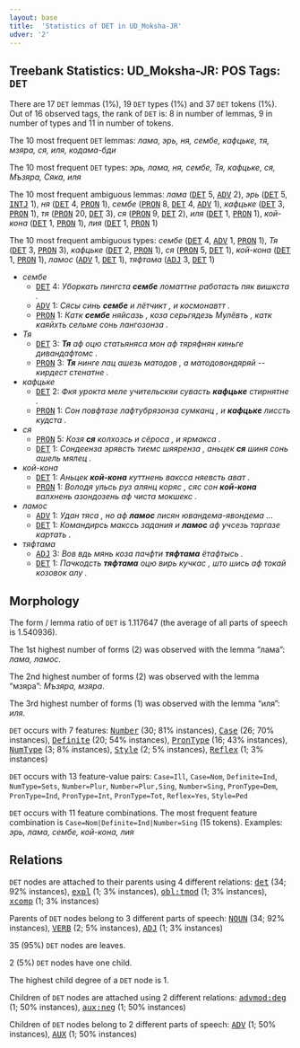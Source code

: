 ```yaml
---
layout: base
title:  'Statistics of DET in UD_Moksha-JR'
udver: '2'
---
```


## Treebank Statistics: UD_Moksha-JR: POS Tags: `DET`

There are 17 `DET` lemmas (1%), 19 `DET` types (1%) and 37 `DET` tokens (1%).
Out of 16 observed tags, the rank of `DET` is: 8 in number of lemmas, 9 in number of types and 11 in number of tokens.

The 10 most frequent `DET` lemmas: <em>лама, эрь, ня, сембе, кафцьке, тя, мзяра, ся, иля, кодама-бди</em>

The 10 most frequent `DET` types:  <em>эрь, лама, ня, сембе, Тя, кафцьке, ся, Мъзяра, Сяка, иля</em>

The 10 most frequent ambiguous lemmas: <em>лама</em> (<tt><a href="mdf_jr-pos-DET.html">DET</a></tt> 5, <tt><a href="mdf_jr-pos-ADV.html">ADV</a></tt> 2), <em>эрь</em> (<tt><a href="mdf_jr-pos-DET.html">DET</a></tt> 5, <tt><a href="mdf_jr-pos-INTJ.html">INTJ</a></tt> 1), <em>ня</em> (<tt><a href="mdf_jr-pos-DET.html">DET</a></tt> 4, <tt><a href="mdf_jr-pos-PRON.html">PRON</a></tt> 1), <em>сембе</em> (<tt><a href="mdf_jr-pos-PRON.html">PRON</a></tt> 8, <tt><a href="mdf_jr-pos-DET.html">DET</a></tt> 4, <tt><a href="mdf_jr-pos-ADV.html">ADV</a></tt> 1), <em>кафцьке</em> (<tt><a href="mdf_jr-pos-DET.html">DET</a></tt> 3, <tt><a href="mdf_jr-pos-PRON.html">PRON</a></tt> 1), <em>тя</em> (<tt><a href="mdf_jr-pos-PRON.html">PRON</a></tt> 20, <tt><a href="mdf_jr-pos-DET.html">DET</a></tt> 3), <em>ся</em> (<tt><a href="mdf_jr-pos-PRON.html">PRON</a></tt> 9, <tt><a href="mdf_jr-pos-DET.html">DET</a></tt> 2), <em>иля</em> (<tt><a href="mdf_jr-pos-DET.html">DET</a></tt> 1, <tt><a href="mdf_jr-pos-PRON.html">PRON</a></tt> 1), <em>кой-кона</em> (<tt><a href="mdf_jr-pos-DET.html">DET</a></tt> 1, <tt><a href="mdf_jr-pos-PRON.html">PRON</a></tt> 1), <em>лия</em> (<tt><a href="mdf_jr-pos-DET.html">DET</a></tt> 1, <tt><a href="mdf_jr-pos-PRON.html">PRON</a></tt> 1)

The 10 most frequent ambiguous types:  <em>сембе</em> (<tt><a href="mdf_jr-pos-DET.html">DET</a></tt> 4, <tt><a href="mdf_jr-pos-ADV.html">ADV</a></tt> 1, <tt><a href="mdf_jr-pos-PRON.html">PRON</a></tt> 1), <em>Тя</em> (<tt><a href="mdf_jr-pos-DET.html">DET</a></tt> 3, <tt><a href="mdf_jr-pos-PRON.html">PRON</a></tt> 3), <em>кафцьке</em> (<tt><a href="mdf_jr-pos-DET.html">DET</a></tt> 2, <tt><a href="mdf_jr-pos-PRON.html">PRON</a></tt> 1), <em>ся</em> (<tt><a href="mdf_jr-pos-PRON.html">PRON</a></tt> 5, <tt><a href="mdf_jr-pos-DET.html">DET</a></tt> 1), <em>кой-кона</em> (<tt><a href="mdf_jr-pos-DET.html">DET</a></tt> 1, <tt><a href="mdf_jr-pos-PRON.html">PRON</a></tt> 1), <em>ламос</em> (<tt><a href="mdf_jr-pos-ADV.html">ADV</a></tt> 1, <tt><a href="mdf_jr-pos-DET.html">DET</a></tt> 1), <em>тяфтама</em> (<tt><a href="mdf_jr-pos-ADJ.html">ADJ</a></tt> 3, <tt><a href="mdf_jr-pos-DET.html">DET</a></tt> 1)


* <em>сембе</em>
  * <tt><a href="mdf_jr-pos-DET.html">DET</a></tt> 4: <em>Уборкать пингста <b>сембе</b> ломаттне работасть пяк вишкста .</em>
  * <tt><a href="mdf_jr-pos-ADV.html">ADV</a></tt> 1: <em>Сясы синь <b>сембе</b> и лётчикт , и космонавтт .</em>
  * <tt><a href="mdf_jr-pos-PRON.html">PRON</a></tt> 1: <em>Катк <b>сембе</b> няйсазь , коза серьгядезь Мулёвть , катк каяйхть сельме сонь лангозонза .</em>
* <em>Тя</em>
  * <tt><a href="mdf_jr-pos-DET.html">DET</a></tt> 3: <em><b>Тя</b> аф оцю статьяняса мон аф тяряфнян киньге дивандафтомс .</em>
  * <tt><a href="mdf_jr-pos-PRON.html">PRON</a></tt> 3: <em><b>Тя</b> нинге лац ашезь матодов , а матодовондяряй -- кирдест стенатне .</em>
* <em>кафцьке</em>
  * <tt><a href="mdf_jr-pos-DET.html">DET</a></tt> 2: <em>Фкя урокта меле учительскяи сувасть <b>кафцьке</b> стирнятне .</em>
  * <tt><a href="mdf_jr-pos-PRON.html">PRON</a></tt> 1: <em>Сон повфтазе лафтубрязонза сумканц , и <b>кафцьке</b> лиссть кудста .</em>
* <em>ся</em>
  * <tt><a href="mdf_jr-pos-PRON.html">PRON</a></tt> 5: <em>Козя <b>ся</b> колхозсь и сёроса , и ярмакса .</em>
  * <tt><a href="mdf_jr-pos-DET.html">DET</a></tt> 1: <em>Сондеенза эрявсть тиемс шяяренза , аньцек <b>ся</b> шиня сонь ашель мялец .</em>
* <em>кой-кона</em>
  * <tt><a href="mdf_jr-pos-DET.html">DET</a></tt> 1: <em>Аньцек <b>кой-кона</b> куттнень ваксса няевсть ават .</em>
  * <tt><a href="mdf_jr-pos-PRON.html">PRON</a></tt> 1: <em>Володя ульсь руз алянц коряс , сяс сон <b>кой-кона</b> валхнень азондозень аф чиста мокшекс .</em>
* <em>ламос</em>
  * <tt><a href="mdf_jr-pos-ADV.html">ADV</a></tt> 1: <em>Удан тяса , но аф <b>ламос</b> лисян ювандема-явондема ...</em>
  * <tt><a href="mdf_jr-pos-DET.html">DET</a></tt> 1: <em>Командирсь макссь задания и <b>ламос</b> аф учсезь таргазе картать .</em>
* <em>тяфтама</em>
  * <tt><a href="mdf_jr-pos-ADJ.html">ADJ</a></tt> 3: <em>Вов вдь мянь коза пачфти <b>тяфтама</b> ётафтысь .</em>
  * <tt><a href="mdf_jr-pos-DET.html">DET</a></tt> 1: <em>Пачкодсть <b>тяфтама</b> оцю вирь кучкас , што шись аф токай козовок алу .</em>

## Morphology

The form / lemma ratio of `DET` is 1.117647 (the average of all parts of speech is 1.540936).

The 1st highest number of forms (2) was observed with the lemma “лама”: <em>лама, ламос</em>.

The 2nd highest number of forms (2) was observed with the lemma “мзяра”: <em>Мъзяра, мзяра</em>.

The 3rd highest number of forms (1) was observed with the lemma “иля”: <em>иля</em>.

`DET` occurs with 7 features: <tt><a href="mdf_jr-feat-Number.html">Number</a></tt> (30; 81% instances), <tt><a href="mdf_jr-feat-Case.html">Case</a></tt> (26; 70% instances), <tt><a href="mdf_jr-feat-Definite.html">Definite</a></tt> (20; 54% instances), <tt><a href="mdf_jr-feat-PronType.html">PronType</a></tt> (16; 43% instances), <tt><a href="mdf_jr-feat-NumType.html">NumType</a></tt> (3; 8% instances), <tt><a href="mdf_jr-feat-Style.html">Style</a></tt> (2; 5% instances), <tt><a href="mdf_jr-feat-Reflex.html">Reflex</a></tt> (1; 3% instances)

`DET` occurs with 13 feature-value pairs: `Case=Ill`, `Case=Nom`, `Definite=Ind`, `NumType=Sets`, `Number=Plur`, `Number=Plur,Sing`, `Number=Sing`, `PronType=Dem`, `PronType=Ind`, `PronType=Int`, `PronType=Tot`, `Reflex=Yes`, `Style=Ped`

`DET` occurs with 11 feature combinations.
The most frequent feature combination is `Case=Nom|Definite=Ind|Number=Sing` (15 tokens).
Examples: <em>эрь, лама, сембе, кой-кона, лия</em>


## Relations

`DET` nodes are attached to their parents using 4 different relations: <tt><a href="mdf_jr-dep-det.html">det</a></tt> (34; 92% instances), <tt><a href="mdf_jr-dep-expl.html">expl</a></tt> (1; 3% instances), <tt><a href="mdf_jr-dep-obl-tmod.html">obl:tmod</a></tt> (1; 3% instances), <tt><a href="mdf_jr-dep-xcomp.html">xcomp</a></tt> (1; 3% instances)

Parents of `DET` nodes belong to 3 different parts of speech: <tt><a href="mdf_jr-pos-NOUN.html">NOUN</a></tt> (34; 92% instances), <tt><a href="mdf_jr-pos-VERB.html">VERB</a></tt> (2; 5% instances), <tt><a href="mdf_jr-pos-ADJ.html">ADJ</a></tt> (1; 3% instances)

35 (95%) `DET` nodes are leaves.

2 (5%) `DET` nodes have one child.

The highest child degree of a `DET` node is 1.

Children of `DET` nodes are attached using 2 different relations: <tt><a href="mdf_jr-dep-advmod-deg.html">advmod:deg</a></tt> (1; 50% instances), <tt><a href="mdf_jr-dep-aux-neg.html">aux:neg</a></tt> (1; 50% instances)

Children of `DET` nodes belong to 2 different parts of speech: <tt><a href="mdf_jr-pos-ADV.html">ADV</a></tt> (1; 50% instances), <tt><a href="mdf_jr-pos-AUX.html">AUX</a></tt> (1; 50% instances)

